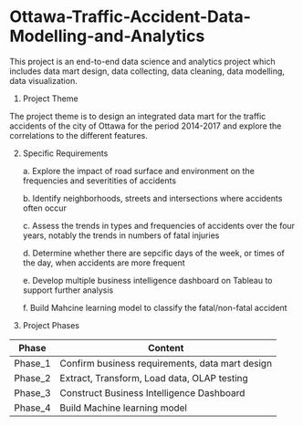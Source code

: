 # Ottawa-Traffic-Accident-Data-Modelling-and-Analytics
This project is an end-to-end data science and analytics project which includes data mart design, data collecting, data cleaning, data modelling, data visualization.

1. Project Theme

The project theme is to design an integrated data mart for the traffic accidents of the city of Ottawa for the period 2014-2017 and explore the correlations to the different features.

2. Specific Requirements

   a. Explore the impact of road surface and environment on the frequencies and severitities of accidents
   
   b. Identify neighborhoods, streets and intersections where accidents often occur
   
   c. Assess the trends in types and frequencies of accidents over the four years, notably the trends in numbers of fatal injuries
   
   d. Determine whether there are sepcific days of the week, or times of the day, when accidents are more frequent
   
   e. Develop multiple business intelligence dashboard on Tableau to support further analysis
   
   f. Build Mahcine learning model to classify the fatal/non-fatal accident 
   
3. Project Phases

Phase | Content
------------ | -------------
Phase_1 | Confirm business requirements, data mart design
Phase_2 | Extract, Transform, Load data, OLAP testing
Phase_3 | Construct Business Intelligence Dashboard
Phase_4 | Build Machine learning model
